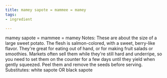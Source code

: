```yaml
---
title: mamey sapote = mammee = mamey
tags:
- ingredient

---
```

mamey sapote = mammee = mamey Notes: These are about the size of a large sweet potato. The flesh is salmon-colored, with a sweet, berry-like flavor. They're great for eating out of hand, or for making fruit salads or smoothies. Markets often sell them while they're still hard and underripe, so you need to set them on the counter for a few days until they yield when gently squeezed. Peel them and remove the seeds before serving. Substitutes: white sapote OR black sapote
